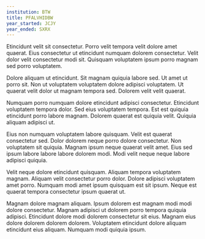 ```yaml
---
institution: BTW
title: PFALVHIDBW
year_started: JCJY
year_ended: SXRX
---
```


Etincidunt velit sit consectetur. Porro velit tempora velit dolore amet quaerat. Eius consectetur ut etincidunt numquam dolorem consectetur. Velit dolor velit consectetur modi sit. Quisquam voluptatem ipsum porro magnam sed porro voluptatem.

Dolore aliquam ut etincidunt. Sit magnam quiquia labore sed. Ut amet ut porro sit. Non ut voluptatem voluptatem dolore adipisci voluptatem. Ut quaerat velit dolor ut magnam tempora sed. Dolorem velit velit quaerat.

Numquam porro numquam dolore etincidunt adipisci consectetur. Etincidunt voluptatem tempora dolor. Sed eius voluptatem tempora. Est est quiquia etincidunt porro labore magnam. Dolorem quaerat est quiquia velit. Quiquia aliquam adipisci ut.

Eius non numquam voluptatem labore quisquam. Velit est quaerat consectetur sed. Dolor dolorem neque porro dolore consectetur. Non voluptatem sit quiquia. Magnam ipsum neque quaerat velit amet. Eius sed ipsum labore labore labore dolorem modi. Modi velit neque neque labore adipisci quiquia.

Velit neque dolore etincidunt quisquam. Aliquam tempora voluptatem magnam. Aliquam velit consectetur porro dolor. Dolore adipisci voluptatem amet porro. Numquam modi amet ipsum quisquam est sit ipsum. Neque est quaerat tempora consectetur ipsum quaerat ut.

Magnam dolore magnam aliquam. Ipsum dolorem est magnam modi modi dolore consectetur. Magnam adipisci ut dolorem porro tempora quiquia adipisci. Etincidunt dolore modi dolorem consectetur sit eius. Magnam eius dolore dolorem dolorem dolorem. Voluptatem etincidunt dolore aliquam etincidunt eius aliquam. Numquam modi quiquia ipsum.
    